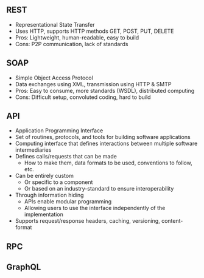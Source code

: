 ## REST
- Representational State Transfer
- Uses HTTP, supports HTTP methods GET, POST, PUT, DELETE
- Pros: Lightweight, human-readable, easy to build
- Cons: P2P communication, lack of standards

## SOAP
- Simple Object Access Protocol
- Data exchanges using XML, transmission using HTTP & SMTP
- Pros: Easy to consume, more standards (WSDL), distributed computing
- Cons: Difficult setup, convoluted coding, hard to build

## API
- Application Programming Interface
- Set of routines, protocols, and tools for building software applications
- Computing interface that defines interactions between multiple software intermediaries
- Defines calls/requests that can be made
  - How to make them, data formats to be used, conventions to follow, etc.
- Can be entirely custom
  - Or specific to a component
  - Or based on an industry-standard to ensure interoperability
- Through information hiding
  - APIs enable modular programming
  - Allowing users to use the interface independently of the implementation
- Supports request/response headers, caching, versioning, content-format

## RPC
## GraphQL
